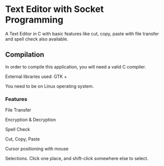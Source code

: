 # Text Editor with Socket Programming

A Text Editor in C with basic features like cut, copy, paste with file transfer and spell check also available.

## Compilation

In order to compile this application, you will need a valid C compiler.

External libraries used:  GTK +

You need to be on Linux operating system.

### Features

File Transfer

Encryption & Decryption

Spell Check

Cut, Copy, Paste

Cursor positioning with mouse

Selections. Click one place, and shift-click somewhere else to select.
